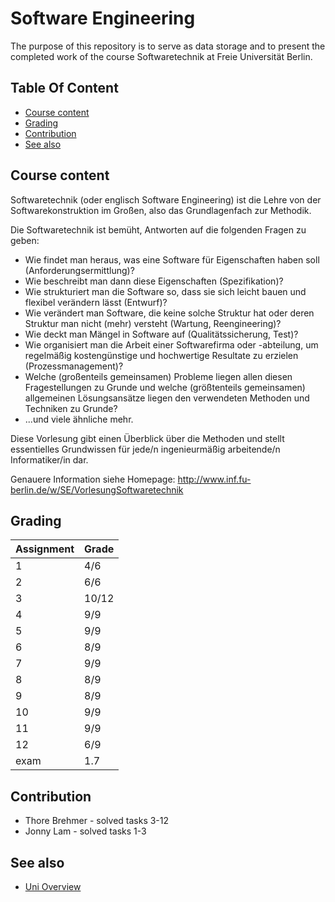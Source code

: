 # Software Engineering

The purpose of this repository is to serve as data storage and to present the completed work of the course Softwaretechnik at Freie Universität Berlin.

## Table Of Content

- [Course content](#course-content)
- [Grading](#grading)
- [Contribution](#contribution)
- [See also](#see-also)


## Course content

Softwaretechnik (oder englisch Software Engineering) ist die Lehre von der Softwarekonstruktion im Großen, also das Grundlagenfach zur Methodik.

Die Softwaretechnik ist bemüht, Antworten auf die folgenden Fragen zu geben:
- Wie findet man heraus, was eine Software für Eigenschaften haben soll (Anforderungsermittlung)?
- Wie beschreibt man dann diese Eigenschaften (Spezifikation)?
- Wie strukturiert man die Software so, dass sie sich leicht bauen und flexibel verändern lässt (Entwurf)?
- Wie verändert man Software, die keine solche Struktur hat oder deren Struktur man nicht (mehr) versteht (Wartung, Reengineering)?
- Wie deckt man Mängel in Software auf (Qualitätssicherung, Test)?
- Wie organisiert man die Arbeit einer Softwarefirma oder -abteilung, um regelmäßig kostengünstige und hochwertige Resultate zu erzielen (Prozessmanagement)?
- Welche (großenteils gemeinsamen) Probleme liegen allen diesen Fragestellungen zu Grunde und welche (größtenteils gemeinsamen) allgemeinen Lösungsansätze liegen den verwendeten Methoden und Techniken zu Grunde?
- ...und viele ähnliche mehr.

Diese Vorlesung gibt einen Überblick über die Methoden und stellt essentielles Grundwissen für jede/n ingenieurmäßig arbeitende/n Informatiker/in dar.

Genauere Information siehe Homepage: http://www.inf.fu-berlin.de/w/SE/VorlesungSoftwaretechnik


## Grading

| Assignment  | Grade |
| ------------- | ------------- |
| 1  | 4/6  |
| 2  | 6/6  |
| 3  | 10/12  |
| 4  | 9/9  |
| 5  | 9/9  |
| 6  | 8/9  |
| 7  | 9/9  |
| 8  | 8/9  |
| 9  | 8/9  |
| 10  | 9/9  |
| 11  | 9/9  |
| 12  | 6/9  |
| exam  | 1.7  |




## Contribution

* Thore Brehmer - solved tasks 3-12
* Jonny Lam - solved tasks 1-3
  
## See also
* [Uni Overview](https://github.com/thob97/uni_overview.git)
